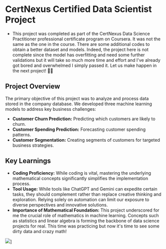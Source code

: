 # CertNexus Certified Data Scientist Project
* This project was completed as part of the CertNexus Data Science Practitioner professional certificate program on Coursera. It was not the same as the one in the course. There are some additional codes to obtain a better dataset and models. Indeed, the project here is not complete since the model has overfitting and need some further validations but it will take so much more time and effort and I've already got bored and overwhelmed I simply passed it. Let us make happen in the next project! 💪🤩

## Project Overview
The primary objective of this project was to analyze and process data stored in the company database. We developed three machine learning models to address key business challenges:
* **Customer Churn Prediction:** Predicting which customers are likely to churn.
* **Customer Spending Prediction:** Forecasting customer spending patterns.
* **Customer Segmentation:** Creating segments of customers for targeted business strategies.
  
## Key Learnings
* **Coding Proficiency:** While coding is vital, mastering the underlying mathematical concepts significantly simplifies the implementation process.
* **Tool Usage:** While tools like ChatGPT and Gemini can expedite certain tasks, they should complement rather than replace creative thinking and exploration. Relying solely on automation can limit our exposure to diverse perspectives and innovative solutions.
* **Importance of Mathematical Foundation:** This project underscored for me the crucial role of mathematics in machine learning. Concepts such as statistics and linear algebra is forming the backbone of data science projects for real. This time was practicing but now it's time to see some dirty data and crazy math!
 
![](https://media1.tenor.com/m/9WYaZM3qXggAAAAC/gargamel.gif)]
